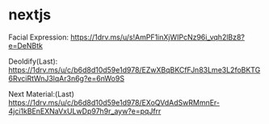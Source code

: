 # nextjs

Facial Expression:
https://1drv.ms/u/s!AmPF1inXjWIPcNz96i_vqh2lBz8?e=DeNBtk

Deoldify(Last): https://1drv.ms/u/c/b6d8d10d59e1d978/EZwXBqBKCfFJn83Lme3L2foBKTG6RvciRtWnJ3lqAr3n6g?e=6nWo9S

Next Material:(Last) https://1drv.ms/u/c/b6d8d10d59e1d978/EXoQVdAdSwRMmnEr-4jci1kBEnEXNaVxULwDp97h9r_ayw?e=pqJfrr
